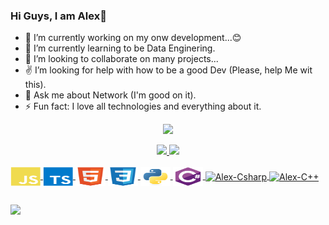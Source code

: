 ### Hi Guys, I am Alex👋

- 🔭 I’m currently working on my onw development...😊
- 🌱 I’m currently learning to be Data Enginering.
- 👯 I’m looking to collaborate on many projects...
- ✌️ I’m looking for help with how to be a good Dev (Please, help Me wit this).
- 💬 Ask me about Network (I'm good on it).
- ⚡ Fun fact: I love all technologies and everything about it.


<p align="center">
<img src="https://user-images.githubusercontent.com/59259503/179864410-88b4e4d3-3b52-4702-a198-49c1c66efc6a.gif"/>
</p>

<div align="center">
  <a href="https://github.com/AlexsanderC-dev">
  <img height="150em" src="https://github-readme-stats.vercel.app/api?username=AlexsanderC-dev&show_icons=true&theme=codeSTACKr&include_all_commits=true&count_private=true"/>
  <img height="150em" src="https://github-readme-stats.vercel.app/api/top-langs/?username=AlexsanderC-dev&layout=compact&langs_count=7&theme=codeSTACKr"/>
</div>
<div style="display: inline_block"><br>
  <img align="center" alt="Alex-Js" height="30" width="48" src="https://raw.githubusercontent.com/devicons/devicon/master/icons/javascript/javascript-plain.svg">
  <img align="center" alt="Alex-Ts" height="30" width="48" src="https://raw.githubusercontent.com/devicons/devicon/master/icons/typescript/typescript-plain.svg">
  <img align="center" alt="Alex-HTML" height="30" width="48" src="https://raw.githubusercontent.com/devicons/devicon/master/icons/html5/html5-original.svg">
  <img align="center" alt="Alex-CSS" height="30" width="48" src="https://raw.githubusercontent.com/devicons/devicon/master/icons/css3/css3-original.svg">
  <img align="center" alt="Alex-Python" height="30" width="48" src="https://raw.githubusercontent.com/devicons/devicon/master/icons/python/python-original.svg">
  <img align="center" alt="Alex-Csharp" height="30" width="48" src="https://raw.githubusercontent.com/devicons/devicon/master/icons/csharp/csharp-original.svg">
  <img align="center" alt="Alex-Csharp" height="30" width="48" src="https://cdn.jsdelivr.net/gh/devicons/devicon/icons/rstudio/rstudio-original.svg" />          
  <img align="center" alt="Alex-C++" height="30" width="48" src="https://cdn.jsdelivr.net/gh/devicons/devicon/icons/cplusplus/cplusplus-original.svg" />

</div>


##

<div>
<a href="https://www.linkedin.com/in/alexsanderscosta" target="_blank"><img src="https://img.shields.io/badge/-LinkedIn-%230077B5?style=for-the-badge&logo=linkedin&logoColor=white" target="_blank"></a>


</div>
